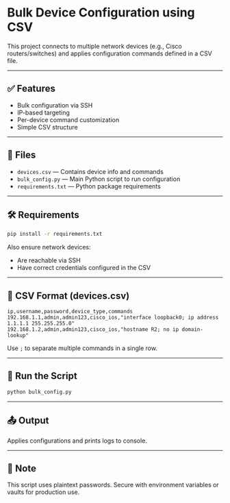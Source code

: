 # Bulk Device Configuration using CSV

This project connects to multiple network devices (e.g., Cisco routers/switches) and applies configuration commands defined in a CSV file.

---

## ✅ Features

- Bulk configuration via SSH
- IP-based targeting
- Per-device command customization
- Simple CSV structure

---

## 📁 Files

- `devices.csv` — Contains device info and commands
- `bulk_config.py` — Main Python script to run configuration
- `requirements.txt` — Python package requirements

---

## 🛠️ Requirements

```bash
pip install -r requirements.txt
```

Also ensure network devices:
- Are reachable via SSH
- Have correct credentials configured in the CSV

---

## 📄 CSV Format (devices.csv)

```
ip,username,password,device_type,commands
192.168.1.1,admin,admin123,cisco_ios,"interface loopback0; ip address 1.1.1.1 255.255.255.0"
192.168.1.2,admin,admin123,cisco_ios,"hostname R2; no ip domain-lookup"
```

Use `;` to separate multiple commands in a single row.

---

## 🚀 Run the Script

```bash
python bulk_config.py
```

---

## 📤 Output

Applies configurations and prints logs to console.

---

## 🔐 Note

This script uses plaintext passwords. Secure with environment variables or vaults for production use.

